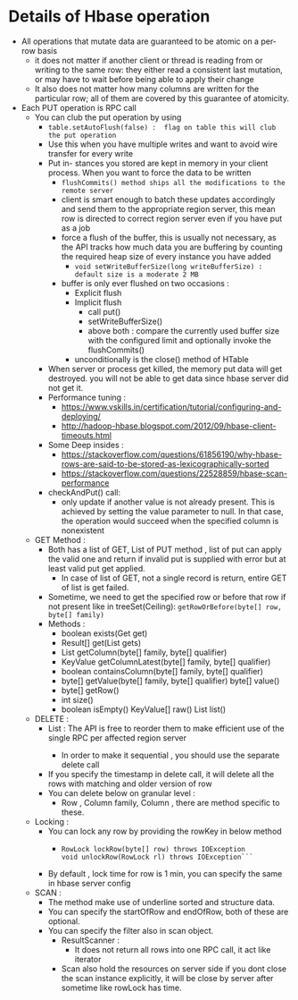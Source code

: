 # Details of Hbase operation
* All operations that mutate data are guaranteed to be atomic on a per-row basis
  * it does not matter if another client or thread is reading from or writing to the same row: they either read a consistent last mutation, or may have to wait before being able to apply their change
  * It also does not matter how many columns are written for the particular row; all of them are covered by this guarantee of atomicity.
* Each PUT operation is RPC call
  * You can club the put operation by using
    * ```table.setAutoFlush(false) :  flag on table this will club the put operation```
    * Use this when you have multiple writes and want to avoid wire transfer for every write
    * Put in- stances you stored are kept in memory in your client process. When you want to force the data to be written
      * ```flushCommits() method ships all the modifications to the remote server```
      * client is smart enough to batch these updates accordingly and send them to the appropriate region server, this mean row is directed to correct region server even if you have put as a job
      * force a flush of the buffer, this is usually not necessary, as the API tracks how much data you are buffering by counting the required heap size of every instance you have added
        * ```void setWriteBufferSize(long writeBufferSize) : default size is a moderate 2 MB ```
      * buffer is only ever flushed on two occasions :
        * Explicit flush
        * Implicit flush
          * call put()
          * setWriteBufferSize()
          * above both : compare the currently used buffer size with the configured limit and optionally invoke the flushCommits()
        * unconditionally is the close() method of HTable
    * When server or process get killed, the memory put data will get destroyed. you will not be able to get data since hbase server did not get it.
    * Performance tuning :
      * https://www.vskills.in/certification/tutorial/configuring-and-deploying/
      * http://hadoop-hbase.blogspot.com/2012/09/hbase-client-timeouts.html
    * Some Deep insides :
      * https://stackoverflow.com/questions/61856190/why-hbase-rows-are-said-to-be-stored-as-lexicographically-sorted
      * https://stackoverflow.com/questions/22528859/hbase-scan-performance
    * checkAndPut() call: 
      * only update if another value is not already present. This is achieved by setting the value parameter to null. In that case, the operation would succeed when the specified column is nonexistent
  * GET Method :
    * Both has a list of GET, List of PUT method , list of put can apply the valid one and return if invalid put is supplied with  error but at least valid put get applied.
      * In case of list of GET, not a single record is return, entire GET of list is get failed.
    * Sometime, we need to get the specified row or before that row if not present like in treeSet(Ceiling): ```getRowOrBefore(byte[] row, byte[] family)```
    * Methods :
      * boolean exists(Get get)
      * Result[] get(List<Get> gets)
      * List<KeyValue> getColumn(byte[] family, byte[] qualifier) 
      * KeyValue getColumnLatest(byte[] family, byte[] qualifier) 
      * boolean containsColumn(byte[] family, byte[] qualifier)
      * byte[] getValue(byte[] family, byte[] qualifier) byte[] value()
      * byte[] getRow()
      * int size()
      * boolean isEmpty() KeyValue[] raw() List<KeyValue> list()
  * DELETE :
    * List<Delete> : The API is free to reorder them to make efficient use of the single RPC per affected region server
      * In order to make it sequential , you should use the separate delete call
    * If you specify the timestamp in delete call, it will delete all the rows with matching and older version of row
    * You can delete below on granular level :
      * Row , Column family, Column , there are method specific to these.
  * Locking :
    * You can lock any row by providing the rowKey in below method
      * ```
        RowLock lockRow(byte[] row) throws IOException 
        void unlockRow(RowLock rl) throws IOException```
    * By default , lock time for row is 1 min, you can specify the same in hbase server config
  * SCAN :
    * The method make use of underline sorted and structure data.
    * You can specify the startOfRow and endOfRow, both of these are optional.
    * You can specify the filter also in scan object.
      * ResultScanner :
        * It does not return all rows into one RPC call, it act like iterator
      * Scan also hold the resources on server side if you dont close the scan instance explicitly, it will be close by server after sometime like rowLock has time.
